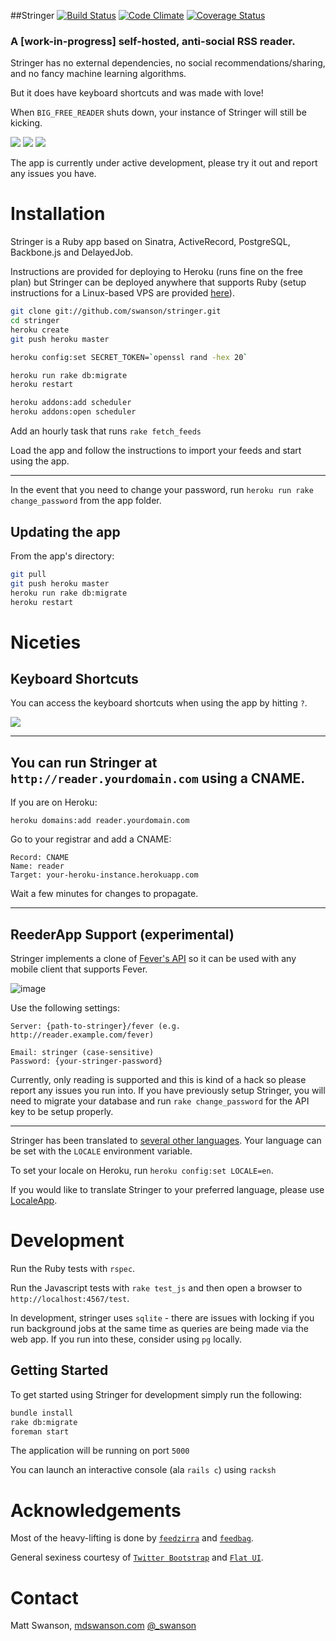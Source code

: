 ##Stringer
[![Build Status](https://travis-ci.org/swanson/stringer.png)](https://travis-ci.org/swanson/stringer)
[![Code Climate](https://codeclimate.com/github/swanson/stringer.png)](https://codeclimate.com/github/swanson/stringer)
[![Coverage Status](https://coveralls.io/repos/swanson/stringer/badge.png?branch=master)](https://coveralls.io/r/swanson/stringer)

### A [work-in-progress] self-hosted, anti-social RSS reader.

Stringer has no external dependencies, no social recommendations/sharing, and no fancy machine learning algorithms. 

But it does have keyboard shortcuts and was made with love!

When `BIG_FREE_READER` shuts down, your instance of Stringer will still be kicking.

![](screenshots/instructions.png)
![](screenshots/stories.png)
![](screenshots/feed.png)

The app is currently under active development, please try it out and report any issues you have.

# Installation

Stringer is a Ruby app based on Sinatra, ActiveRecord, PostgreSQL, Backbone.js and DelayedJob.

Instructions are provided for deploying to Heroku (runs fine on the free plan) but Stringer can be deployed anywhere that supports Ruby (setup instructions for a Linux-based VPS are provided [here](/VPS.md)).

```sh
git clone git://github.com/swanson/stringer.git
cd stringer
heroku create
git push heroku master

heroku config:set SECRET_TOKEN=`openssl rand -hex 20`

heroku run rake db:migrate
heroku restart

heroku addons:add scheduler
heroku addons:open scheduler
```

Add an hourly task that runs `rake fetch_feeds`

Load the app and follow the instructions to import your feeds and start using the app.

---

In the event that you need to change your password, run `heroku run rake change_password`  from the app folder.

## Updating the app

From the app's directory:

```sh
git pull
git push heroku master
heroku run rake db:migrate
heroku restart
```

# Niceties

## Keyboard Shortcuts

You can access the keyboard shortcuts when using the app by hitting `?`.

![](screenshots/keyboard_shortcuts.png)

---

## You can run Stringer at `http://reader.yourdomain.com` using a CNAME.

If you are on Heroku:

`heroku domains:add reader.yourdomain.com`

Go to your registrar and add a CNAME:
```
Record: CNAME
Name: reader
Target: your-heroku-instance.herokuapp.com
```

Wait a few minutes for changes to propagate.

---

## ReederApp Support (experimental)

Stringer implements a clone of [Fever's API](http://www.feedafever.com/api) so it can be used with any mobile client that supports Fever.

![image](https://f.cloud.github.com/assets/56947/546236/68456536-c288-11e2-834b-9043dc75a087.png)

Use the following settings:

```
Server: {path-to-stringer}/fever (e.g. http://reader.example.com/fever)

Email: stringer (case-sensitive)
Password: {your-stringer-password}
```

Currently, only reading is supported and this is kind of a hack so please report any issues you run into. If you have previously setup Stringer, you will need to migrate your database and run `rake change_password` for the API key to be setup properly.

---

Stringer has been translated to [several other languages](config/locales). Your language can be set with the `LOCALE` environment variable.

To set your locale on Heroku, run `heroku config:set LOCALE=en`.

If you would like to translate Stringer to your preferred language, please use [LocaleApp](http://www.localeapp.com/projects/4637).

# Development

Run the Ruby tests with `rspec`. 

Run the Javascript tests with `rake test_js` and then open a browser to `http://localhost:4567/test`.

In development, stringer uses `sqlite` - there are issues with locking if you run background jobs at the same time as queries are being made via the web app. If you run into these, consider using `pg` locally.

## Getting Started

To get started using Stringer for development simply run the following:

```sh
bundle install
rake db:migrate
foreman start
```

The application will be running on port `5000`

You can launch an interactive console (ala `rails c`) using `racksh`

# Acknowledgements
Most of the heavy-lifting is done by [`feedzirra`](https://github.com/pauldix/feedzirra) and [`feedbag`](https://github.com/dwillis/feedbag).

General sexiness courtesy of [`Twitter Bootstrap`](http://twitter.github.io/bootstrap/) and [`Flat UI`](http://designmodo.github.io/Flat-UI/).

# Contact
Matt Swanson, [mdswanson.com](http://mdswanson.com) [@_swanson](http://twitter.com/_swanson)

